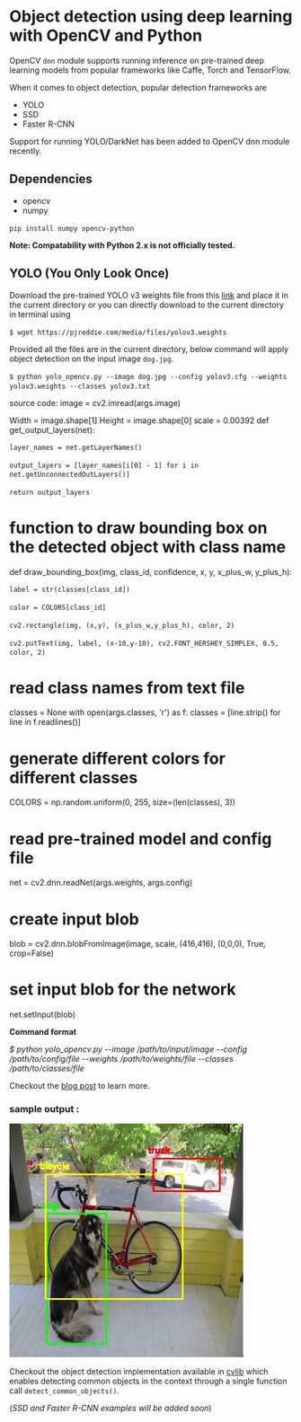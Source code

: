 # Object detection using deep learning with OpenCV and Python 

OpenCV `dnn` module supports running inference on pre-trained deep learning models from popular frameworks like Caffe, Torch and TensorFlow. 

When it comes to object detection, popular detection frameworks are
 * YOLO
 * SSD
 * Faster R-CNN
 
 Support for running YOLO/DarkNet has been added to OpenCV dnn module recently. 
 
 ## Dependencies
  * opencv
  * numpy
  
`pip install numpy opencv-python`

**Note: Compatability with Python 2.x is not officially tested.**

 ## YOLO (You Only Look Once)
 
 Download the pre-trained YOLO v3 weights file from this [link](https://pjreddie.com/media/files/yolov3.weights) and place it in the current directory or you can directly download to the current directory in terminal using
 
 `$ wget https://pjreddie.com/media/files/yolov3.weights`
 
 Provided all the files are in the current directory, below command will apply object detection on the input image `dog.jpg`.
 
 `$ python yolo_opencv.py --image dog.jpg --config yolov3.cfg --weights yolov3.weights --classes yolov3.txt`

 source code:
 image = cv2.imread(args.image)

Width = image.shape[1]
Height = image.shape[0]
scale = 0.00392
def get_output_layers(net):
    
    layer_names = net.getLayerNames()
    
    output_layers = [layer_names[i[0] - 1] for i in net.getUnconnectedOutLayers()]

    return output_layers

# function to draw bounding box on the detected object with class name
def draw_bounding_box(img, class_id, confidence, x, y, x_plus_w, y_plus_h):

    label = str(classes[class_id])

    color = COLORS[class_id]

    cv2.rectangle(img, (x,y), (x_plus_w,y_plus_h), color, 2)

    cv2.putText(img, label, (x-10,y-10), cv2.FONT_HERSHEY_SIMPLEX, 0.5, color, 2)

# read class names from text file
classes = None
with open(args.classes, 'r') as f:
    classes = [line.strip() for line in f.readlines()]

# generate different colors for different classes 
COLORS = np.random.uniform(0, 255, size=(len(classes), 3))

# read pre-trained model and config file
net = cv2.dnn.readNet(args.weights, args.config)

# create input blob 
blob = cv2.dnn.blobFromImage(image, scale, (416,416), (0,0,0), True, crop=False)

# set input blob for the network
net.setInput(blob)
 
 
 **Command format** 
 
 _$ python yolo_opencv.py --image /path/to/input/image --config /path/to/config/file --weights /path/to/weights/file --classes /path/to/classes/file_
 
 Checkout the [blog post](http://www.arunponnusamy.com/yolo-object-detection-opencv-python.html) to learn more.
 
 ### sample output :
 ![](object-detection.jpg)
 
Checkout the object detection implementation available in [cvlib](http:cvlib.net) which enables detecting common objects in the context through a single function call `detect_common_objects()`.
 
 
 (_SSD and Faster R-CNN examples will be added soon_)
